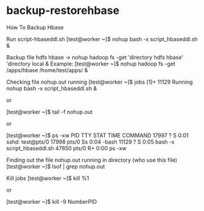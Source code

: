 # backup-restorehbase
How To Backup Hbase

Run script-hbaseddl.sh
  [test@worker ~]$ nohup bash -x script_hbaseddl.sh &
 
Backup file hdfs hbase -> nohup hadoop fs -get 'directory hdfs hbase' 'directory local &
Example:
  [test@worker ~]$ nohup hadoop fs -get /apps/hbase /home/test/apps/ &

Checking file nohup.out running
  [test@worker ~]$ jobs
  [1]+ 11129 Running                 nohup bash -x script_hbaseddl.sh &
  
  or
  
  [test@worker ~]$ tail -f nohup.out
  
  or
  
  [test@worker ~]$ ps -xw
  PID TTY      STAT   TIME COMMAND
  17997 ?        S      0:01 sshd: test@pts/0
  17998 pts/0    Ss     0:04 -bash
  11129 ?        S      0:05 bash -x script_hbaseddl.sh
  47850 pts/0    R+     0:00 ps -xw
  
Finding out the file nohup.out running in directory (who use this file)
  [test@worker ~]$ lsof | grep nohup.out
  
Kill jobs
  [test@worker ~]$ kill %1
  
  or 
  
  [test@worker ~]$ kill -9 NumberPID
